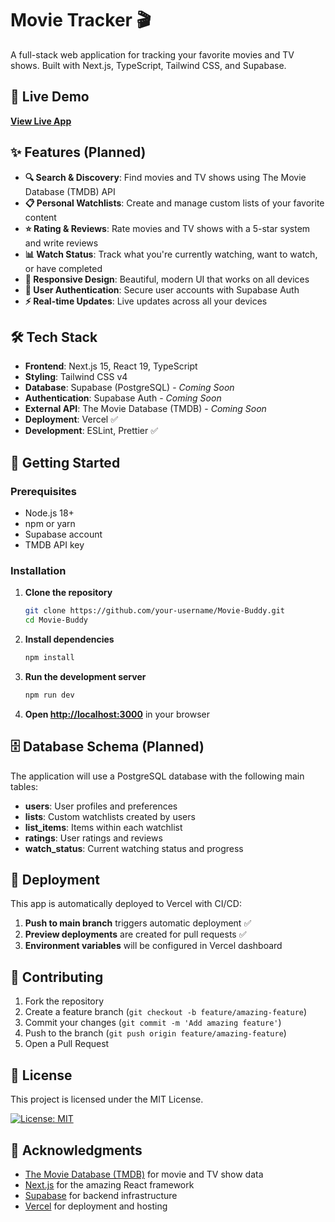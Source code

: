 # Movie Tracker 🎬

A full-stack web application for tracking your favorite movies and TV shows. Built with Next.js, TypeScript, Tailwind CSS, and Supabase.

## 🚀 Live Demo

[**View Live App**](https://movie-buddy-sigma.vercel.app/)

## ✨ Features (Planned)

- **🔍 Search & Discovery**: Find movies and TV shows using The Movie Database (TMDB) API
- **📋 Personal Watchlists**: Create and manage custom lists of your favorite content
- **⭐ Rating & Reviews**: Rate movies and TV shows with a 5-star system and write reviews
- **📊 Watch Status**: Track what you're currently watching, want to watch, or have completed
- **📱 Responsive Design**: Beautiful, modern UI that works on all devices
- **🔐 User Authentication**: Secure user accounts with Supabase Auth
- **⚡ Real-time Updates**: Live updates across all your devices

## 🛠️ Tech Stack

- **Frontend**: Next.js 15, React 19, TypeScript
- **Styling**: Tailwind CSS v4
- **Database**: Supabase (PostgreSQL) - *Coming Soon*
- **Authentication**: Supabase Auth - *Coming Soon*
- **External API**: The Movie Database (TMDB) - *Coming Soon*
- **Deployment**: Vercel ✅
- **Development**: ESLint, Prettier ✅

## 🚦 Getting Started

### Prerequisites

- Node.js 18+ 
- npm or yarn
- Supabase account
- TMDB API key

### Installation

1. **Clone the repository**
   ```bash
   git clone https://github.com/your-username/Movie-Buddy.git
   cd Movie-Buddy
   ```

2. **Install dependencies**
   ```bash
   npm install
   ```

3. **Run the development server**
   ```bash
   npm run dev
   ```

4. **Open [http://localhost:3000](http://localhost:3000)** in your browser

## 🗄️ Database Schema (Planned)

The application will use a PostgreSQL database with the following main tables:

- **users**: User profiles and preferences
- **lists**: Custom watchlists created by users
- **list_items**: Items within each watchlist
- **ratings**: User ratings and reviews
- **watch_status**: Current watching status and progress

## 🚀 Deployment

This app is automatically deployed to Vercel with CI/CD:

1. **Push to main branch** triggers automatic deployment ✅
2. **Preview deployments** are created for pull requests ✅
3. **Environment variables** will be configured in Vercel dashboard

## 🤝 Contributing

1. Fork the repository
2. Create a feature branch (`git checkout -b feature/amazing-feature`)
3. Commit your changes (`git commit -m 'Add amazing feature'`)
4. Push to the branch (`git push origin feature/amazing-feature`)
5. Open a Pull Request

## 📄 License

This project is licensed under the MIT License. 

[![License: MIT](https://img.shields.io/badge/license-MIT-blue)](LICENSE.md)

## 🙏 Acknowledgments

- [The Movie Database (TMDB)](https://www.themoviedb.org/) for movie and TV show data
- [Next.js](https://nextjs.org/) for the amazing React framework
- [Supabase](https://supabase.io/) for backend infrastructure
- [Vercel](https://vercel.com/) for deployment and hosting
